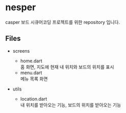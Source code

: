 # nesper
casper 보드 시큐어코딩 프로젝트를 위한 repository 입니다.

## Files
- screens
  - home.dart  
    홈 화면, 지도에 현재 내 위치와 보드의 위치를 표시
  - menu.dart  
    메뉴 목록 화면

- utils
  - location.dart  
    내 위치를 받아오는 기능, 보드의 위치를 받아오는 기능
